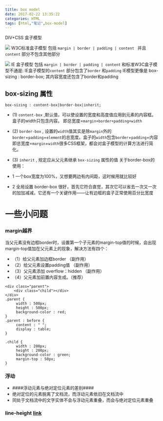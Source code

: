 ```yaml
---
title: box model
date: 2017-02-22 13:35:22
categories: HTML
tags: [html,"笔记",box-model]
---
```



DIV+CSS 盒子模型

<!-- more -->


![](http://image79.360doc.com/DownloadImg/2014/10/1001/45984178_1.jpeg)
W3C标准盒子模型
包括 `margin | border | padding | content ` 并且 `content` 部分不包含其他部分


![](http://image79.360doc.com/DownloadImg/2014/10/1001/45984178_2.jpeg)
IE 盒子模型
包括 ` margin | border | padding | content ` 和标准W3C盒子模型不通是: IE盒子模型的`content` 部分包含了`border` 和`padding`
IE模型更像是 box-sizing : border-box; 其内容宽度还包含了border和padding


## box-sizing 属性
`box-sizing : content-box|border-box|inherit;`
* (1) `content-box` ,默认值，可以使设置的宽度和高度值应用到元素的内容框。盒子的width只包含内容。
	即总宽度=`margin+border+padding+width`

* (2) `border-box` , 设置的`width`值其实是除`margin`外的`border`+`padding`+`element`的总宽度。盒子的`width`包含`border`+`padding`+内容
	即总宽度=`margin`+`width`很多CSS框架，都会对盒子模型的计算方法进行简化。

* (3) `inherit` , 规定应从父元素继承 `box-sizing` 属性的值
关于border-box的使用：

* 1 一个box宽度为100%，又想要两边有内间距，这时候用就比较好
* 2 全局设置 border-box 很好，首先它符合直觉，其次它可以省去一次又一次的加加减减，它还有一个关键作用——让有边框的盒子正常使用百分比宽度



# 一些小问题

###  margin越界
当父元素没有边框border时，设置第一个子元素的margin-top值的时候，会出现margin-top值加在父元素上的现象，解决方法有四个：
* （1）给父元素加边框border （副作用）
* （2）给父元素设置padding值  （副作用）
* （3）父元素添加 overflow：hidden （副作用）
* （4）父元素加前置内容生成。（推荐）
```
<div class="parent">
    <div class="child"></div> 
</div>
.parent {
     width : 500px;
     height : 500px;
     background-color : red;       
}
.parent : before {
     content : " ";
     display : table;
}

.child {
     width : 200px;
     height : 200px;
     background-color : green;
     margin-top : 50px;
}

```


### 浮动
* ####浮动元素与绝对定位元素的差别####
* 绝对定位的元素脱离了文档流，而浮动元素依旧在文档流中
* 同处于文档流中的文字实体不会与浮动元素重叠，而会与绝对定位元素重叠


### line-height [link](http://www.zhangxinxu.com/wordpress/2009/11/css%E8%A1%8C%E9%AB%98line-height%E7%9A%84%E4%B8%80%E4%BA%9B%E6%B7%B1%E5%85%A5%E7%90%86%E8%A7%A3%E5%8F%8A%E5%BA%94%E7%94%A8/)